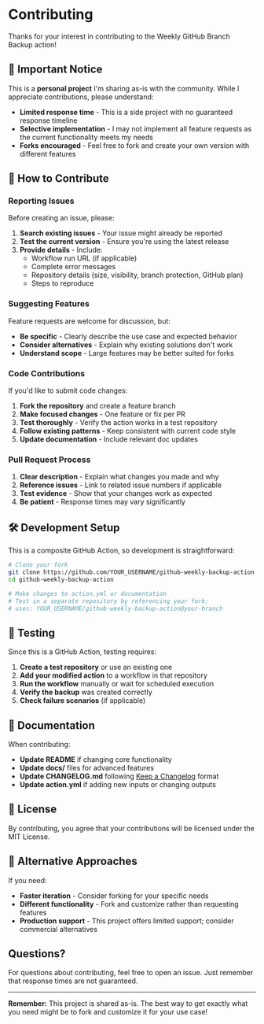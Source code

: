# Contributing

Thanks for your interest in contributing to the Weekly GitHub Branch Backup action!

## 🚨 Important Notice

This is a **personal project** I'm sharing as-is with the community. While I appreciate contributions, please understand:

- **Limited response time** - This is a side project with no guaranteed response timeline
- **Selective implementation** - I may not implement all feature requests as the current functionality meets my needs
- **Forks encouraged** - Feel free to fork and create your own version with different features

## 🤝 How to Contribute

### Reporting Issues

Before creating an issue, please:

1. **Search existing issues** - Your issue might already be reported
2. **Test the current version** - Ensure you're using the latest release
3. **Provide details** - Include:
   - Workflow run URL (if applicable)
   - Complete error messages
   - Repository details (size, visibility, branch protection, GitHub plan)
   - Steps to reproduce

### Suggesting Features

Feature requests are welcome for discussion, but:

- **Be specific** - Clearly describe the use case and expected behavior
- **Consider alternatives** - Explain why existing solutions don't work
- **Understand scope** - Large features may be better suited for forks

### Code Contributions

If you'd like to submit code changes:

1. **Fork the repository** and create a feature branch
2. **Make focused changes** - One feature or fix per PR
3. **Test thoroughly** - Verify the action works in a test repository
4. **Follow existing patterns** - Keep consistent with current code style
5. **Update documentation** - Include relevant doc updates

### Pull Request Process

1. **Clear description** - Explain what changes you made and why
2. **Reference issues** - Link to related issue numbers if applicable  
3. **Test evidence** - Show that your changes work as expected
4. **Be patient** - Response times may vary significantly

## 🛠️ Development Setup

This is a composite GitHub Action, so development is straightforward:

```bash
# Clone your fork
git clone https://github.com/YOUR_USERNAME/github-weekly-backup-action
cd github-weekly-backup-action

# Make changes to action.yml or documentation
# Test in a separate repository by referencing your fork:
# uses: YOUR_USERNAME/github-weekly-backup-action@your-branch
```

## 🧪 Testing

Since this is a GitHub Action, testing requires:

1. **Create a test repository** or use an existing one
2. **Add your modified action** to a workflow in that repository
3. **Run the workflow** manually or wait for scheduled execution
4. **Verify the backup** was created correctly
5. **Check failure scenarios** (if applicable)

## 📝 Documentation

When contributing:

- **Update README** if changing core functionality
- **Update docs/** files for advanced features
- **Update CHANGELOG.md** following [Keep a Changelog](https://keepachangelog.com/) format
- **Update action.yml** if adding new inputs or changing outputs

## 📄 License

By contributing, you agree that your contributions will be licensed under the MIT License.

## 🙏 Alternative Approaches

If you need:
- **Faster iteration** - Consider forking for your specific needs
- **Different functionality** - Fork and customize rather than requesting features
- **Production support** - This project offers limited support; consider commercial alternatives

## Questions?

For questions about contributing, feel free to open an issue. Just remember that response times are not guaranteed.

---

**Remember:** This project is shared as-is. The best way to get exactly what you need might be to fork and customize it for your use case!